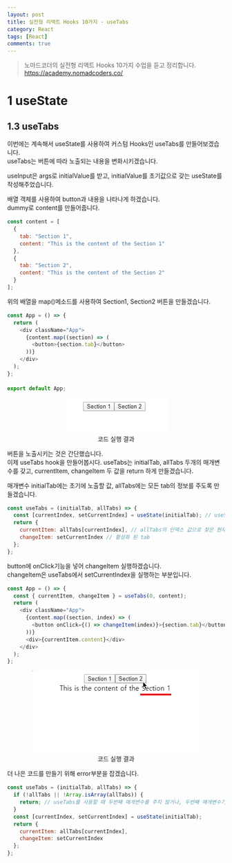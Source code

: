 ```yaml
---
layout: post
title: 실전형 리액트 Hooks 10가지 - useTabs
category: React
tags: [React]
comments: true
---
```


> 노마드코더의 실전형 리액트 Hooks 10가지 수업을 듣고 정리합니다. <https://academy.nomadcoders.co/>

# 1 useState

## 1.3 useTabs

이번에는 계속해서 useState를 사용하여 커스텀 Hooks인 useTabs를 만들어보겠습니다.  
useTabs는 버튼에 따라 노출되는 내용을 변화시키겠습니다.  
  
useInput은 args로 initialValue를 받고, initialValue를 초기값으로 갖는 useState를 작성해주었습니다.

배열 객체를 사용하여 button과 내용을 나타나게 하겠습니다.  
dummy로 content를 만들어줍니다.

```javascript
const content = [
  {
    tab: "Section 1",
    content: "This is the content of the Section 1"
  },
  {
    tab: "Section 2",
    content: "This is the content of the Section 2"
  }
];
```

위의 배열을 map()메소드를 사용하여 Section1, Section2 버튼을 만들겠습니다.

```javascript
const App = () => {
  return (
    <div className="App">
      {content.map((section) => (
        <button>{section.tab}</button>
      ))}
    </div>
  );
};

export default App;
```

<center>
<figure>
<img src="/assets/post-img/react/hooks/nomad_react_hooks_3.jpg" alt="">
<figcaption>코드 실행 결과</figcaption>
</figure>
</center>

버튼을 노출시키는 것은 간단했습니다.  
이제 useTabs hook을 만들어봅시다. useTabs는 initialTab, allTabs 두개의 매개변수를 갖고,
currentItem, changeItem 두 값을 return 하게 만들겠습니다.  

매개변수 initialTab에는 초기에 노출할 값, allTabs에는 모든 tab의 정보를 주도록 만들겠습니다.

```javascript
const useTabs = (initialTab, allTabs) => {
  const [currentIndex, setCurrentIndex] = useState(initialTab); // useState에 initialTab을 초기값으로 세팅 
  return {
    currentItem: allTabs[currentIndex], // allTabs의 인덱스 값으로 찾은 현재 탭의 정보
    changeItem: setCurrentIndex // 활성화 된 tab
  };
};
```

button에 onClick기능을 넣어 changeItem 실행하겠습니다.  
changeItem은 useTabs에서 setCurrentIndex을 실행하는 부분입니다.

```javascript
const App = () => {
  const { currentItem, changeItem } = useTabs(0, content);
  return (
    <div className="App">
      {content.map((section, index) => (
        <button onClick={() => changeItem(index)}>{section.tab}</button>
      ))}
      <div>{currentItem.content}</div>
    </div>
  );
};
```

<center>
<figure>
<img src="/assets/post-img/react/hooks/nomad_react_hooks_2.gif" alt="">
<figcaption>코드 실행 결과</figcaption>
</figure>
</center>

더 나은 코드를 만들기 위해 error부분을 잡겠습니다.

```javascript
const useTabs = (initialTab, allTabs) => {
  if (!allTabs || !Array.isArray(allTabs)) { 
    return; // useTabs를 사용할 때 두번째 매개변수를 주지 않거나, 두번째 매개변수가 매열이 아니라면 return(에러 페이지 뜨지 않게)
  }
  const [currentIndex, setCurrentIndex] = useState(initialTab);
  return {
    currentItem: allTabs[currentIndex],
    changeItem: setCurrentIndex
  };
};
```
